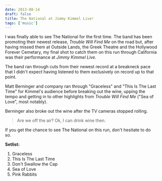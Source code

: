 ```yaml
---
date: 2013-08-14
draft: false
title: The National at Jimmy Kimmel Live!
tags: ['music']
---
```


I was finally able to see The National for the first time. The band has been promoting their newest release, _Trouble Will Find Me_ on the road but, after having missed them at Outside Lands, the Greek Theatre and the Hollywood Forever Cemetary, my final shot to catch them on this run through California was their performance at _Jimmy Kimmel Live_.<!-- excerpt -->

The band ran through cuts from their newest record at a breakneck pace that I didn't expect having listened to them exclusively on record up to that point.

Matt Berninger and company ran through "Graceless" and "This Is The Last Time" for Kimmel's audience before breaking out the wine, upping the tempo and getting in to other highlights from _Trouble Will Find Me_ ("Sea of Love", most notably).

Berninger also broke out the wine after the TV cameras stopped rolling.

> Are we off the air? Ok, I can drink wine then.

If you get the chance to see The National on this run, don't hesitate to do so.

**Setlist:**

1. Graceless
2. This Is The Last Time
3. Don't Swallow the Cap
4. Sea of Love
5. Pink Rabbits
